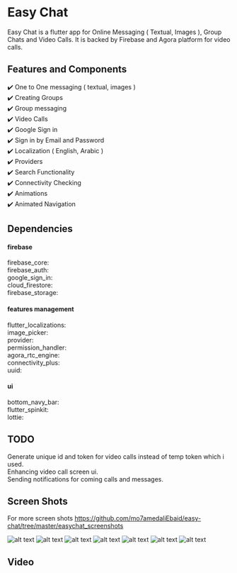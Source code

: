 # Easy Chat
Easy Chat is a flutter app for Online Messaging ( Textual, Images ), Group Chats and Video Calls. It is backed by Firebase and Agora platform for video calls.      


## Features and Components

✔️ One to One messaging ( textual, images ) <br />
✔️ Creating Groups <br />
✔️ Group messaging <br />
✔️ Video Calls <br />
✔️ Google Sign in <br />
✔️ Sign in by Email and Password <br />
✔️ Localization ( English, Arabic ) <br />
✔️ Providers <br />
✔️ Search Functionality <br />
✔️ Connectivity Checking  <br />
✔️ Animations <br />
✔️ Animated Navigation <br />


## Dependencies

#### firebase
firebase_core:      
firebase_auth:      
google_sign_in:     
cloud_firestore:        
firebase_storage:       



#### features management
flutter_localizations:      
image_picker:       
provider:       
permission_handler:     
agora_rtc_engine:       
connectivity_plus:      
uuid:       



#### ui
bottom_navy_bar:        
flutter_spinkit:            
lottie:     

## TODO
Generate unique id and token for video calls instead of temp token which i used.       
Enhancing video call screen ui.        
Sending notifications for coming calls and messages.        


## Screen Shots
        
        
For more screen shots https://github.com/mo7amedaliEbaid/easy-chat/tree/master/easychat_screenshots         
        

![alt text](https://github.com/mo7amedaliEbaid/easy-chat/blob/2c6808e1c4103bd296aa6a690c91a3582f9dce2a/easychat_screenshots/room1.png?raw=true)
![alt text](https://github.com/mo7amedaliEbaid/easy-chat/blob/2c6808e1c4103bd296aa6a690c91a3582f9dce2a/easychat_screenshots/chats.png?raw=true)
![alt text](https://github.com/mo7amedaliEbaid/easy-chat/blob/2c6808e1c4103bd296aa6a690c91a3582f9dce2a/easychat_screenshots/creatacc2.png?raw=true)
![alt text](https://github.com/mo7amedaliEbaid/easy-chat/blob/2c6808e1c4103bd296aa6a690c91a3582f9dce2a/easychat_screenshots/onetoone.png?raw=true)
![alt text](https://github.com/mo7amedaliEbaid/easy-chat/blob/2c6808e1c4103bd296aa6a690c91a3582f9dce2a/easychat_screenshots/onboarding.png?raw=true)
![alt text](https://github.com/mo7amedaliEbaid/easy-chat/blob/2c6808e1c4103bd296aa6a690c91a3582f9dce2a/easychat_screenshots/videocall.png?raw=true)
![alt text](https://github.com/mo7amedaliEbaid/easy-chat/blob/2c6808e1c4103bd296aa6a690c91a3582f9dce2a/easychat_screenshots/offline.png?raw=true)

## Video